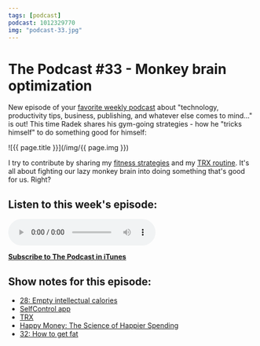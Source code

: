 ```yaml
---
tags: [podcast]
podcast: 1012329770
img: "podcast-33.jpg"
---
```


# The Podcast #33 - Monkey brain optimization

New episode of your [favorite weekly podcast][p] about "technology, productivity tips, business, publishing, and whatever else comes to mind..." is out! This time Radek shares his gym-going strategies - how he "tricks himself" to do something good for himself:

<!--More-->

![{{ page.title }}](/img/{{ page.img }})

I try to contribute by sharing my [fitness strategies](/fitness) and my [TRX routine](https://sliwinski.com/fitness-for-busy-professionals-productive-show-36). It's all about fighting our lazy monkey brain into doing something that's good for us. Right?

## Listen to this week's episode:

<audio controls>
<source src="https://files.nozbe.com/podcast/033.mp3" type="audio/mpeg">
</audio>

**[Subscribe to The Podcast in iTunes][i]**

## Show notes for this episode:

  * [28: Empty intellectual calories](/podcast-28)
  * [SelfControl app](https://selfcontrolapp.com/)
  * [TRX](https://www.trxtraining.com/)
  * [Happy Money: The Science of Happier Spending](http://www.amazon.com/Happy-Money-Science-Happier-Spending/dp/1451665075)
  * [32: How to get fat](/podcast-32)

[e]: /podcast-33
[p]: /podcast
[n]: https://nozbe.com/?a=mike
[r]: https://michael.gratis/radex
[i]: https://michael.gratis/thepodcast